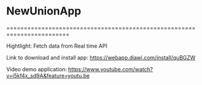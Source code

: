 # NewUnionApp
========================================================================


Hightlight: Fetch data from Real time API

Link to download and install app: https://webapp.diawi.com/install/quBGZW

Video demo application: https://www.youtube.com/watch?v=j5kf4x_sd9A&feature=youtu.be

